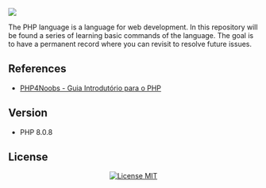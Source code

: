 ![](https://tecnoblog.net/wp-content/uploads/2021/01/o_que_e_php_unsplash-700x467.jpg)

The PHP language is a language for web development. In this repository will be found a series of learning basic commands of the language. The goal is to have a permanent record where you can revisit to resolve future issues. 

## References

- [PHP4Noobs - Guia Introdutório para o PHP](https://www.udemy.com/course/php4noobs/)


## Version

- PHP 8.0.8

## License

<p align="center">
  <a href="https://opensource.org/licenses/MIT">
    <img src="https://img.shields.io/badge/License-MIT-blue.svg" alt="License MIT">
  </a>
</p>
